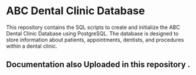 # ABC Dental Clinic Database

This repository contains the SQL scripts to create and initialize the ABC Dental Clinic Database using PostgreSQL. The database is designed to store information about patients, appointments, dentists, and procedures within a dental clinic.

## Documentation also Uploaded in this repository .